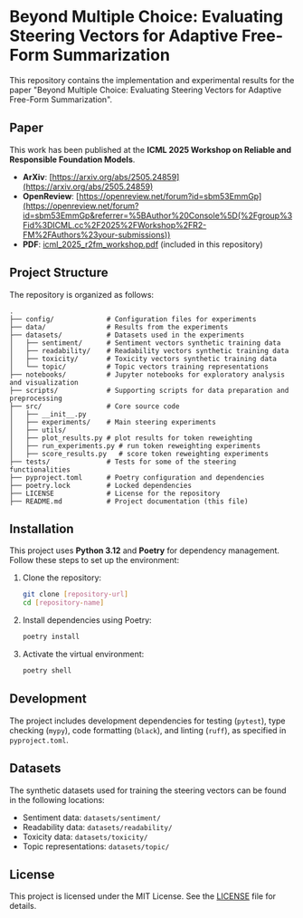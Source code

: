 # Beyond Multiple Choice: Evaluating Steering Vectors for Adaptive Free-Form Summarization

This repository contains the implementation and experimental results for the paper 
"Beyond Multiple Choice: Evaluating Steering Vectors for Adaptive Free-Form Summarization".

## Paper

This work has been published at the **ICML 2025 Workshop on Reliable and Responsible Foundation Models**.

- **ArXiv**: [https://arxiv.org/abs/2505.24859](https://arxiv.org/abs/2505.24859)
- **OpenReview**: [https://openreview.net/forum?id=sbm53EmmGp](https://openreview.net/forum?id=sbm53EmmGp&referrer=%5BAuthor%20Console%5D(%2Fgroup%3Fid%3DICML.cc%2F2025%2FWorkshop%2FR2-FM%2FAuthors%23your-submissions))
- **PDF**: [icml_2025_r2fm_workshop.pdf](icml_2025_r2fm_workshop.pdf) (included in this repository)

## Project Structure

The repository is organized as follows:

```
.
├── config/             # Configuration files for experiments
├── data/               # Results from the experiments
├── datasets/           # Datasets used in the experiments
│   ├── sentiment/      # Sentiment vectors synthetic training data
│   ├── readability/    # Readability vectors synthetic training data
│   ├── toxicity/       # Toxicity vectors synthetic training data
│   └── topic/          # Topic vectors training representations
├── notebooks/          # Jupyter notebooks for exploratory analysis and visualization
├── scripts/            # Supporting scripts for data preparation and preprocessing
├── src/                # Core source code
│   ├── __init__.py
│   ├── experiments/    # Main steering experiments
│   ├── utils/
│   ├── plot_results.py # plot results for token reweighting
│   ├── run_experiments.py # run token reweighting experiments
│   ├── score_results.py   # score token reweighting experiments
├── tests/              # Tests for some of the steering functionalities
├── pyproject.toml      # Poetry configuration and dependencies
├── poetry.lock         # Locked dependencies
├── LICENSE             # License for the repository
├── README.md           # Project documentation (this file)
```

## Installation

This project uses **Python 3.12** and **Poetry** for dependency management. Follow these steps to set up the environment:

1. Clone the repository:
   ```bash
   git clone [repository-url]
   cd [repository-name]
   ```

2. Install dependencies using Poetry:
   ```bash
   poetry install
   ```

3. Activate the virtual environment:
   ```bash
   poetry shell
   ```

## Development

The project includes development dependencies for testing (`pytest`), type checking (`mypy`), 
code formatting (`black`), and linting (`ruff`), as specified in `pyproject.toml`.

## Datasets

The synthetic datasets used for training the steering vectors can be found in the following locations:
- Sentiment data: `datasets/sentiment/`
- Readability data: `datasets/readability/`
- Toxicity data: `datasets/toxicity/`
- Topic representations: `datasets/topic/`

## License

This project is licensed under the MIT License. See the [LICENSE](LICENSE) file for details.